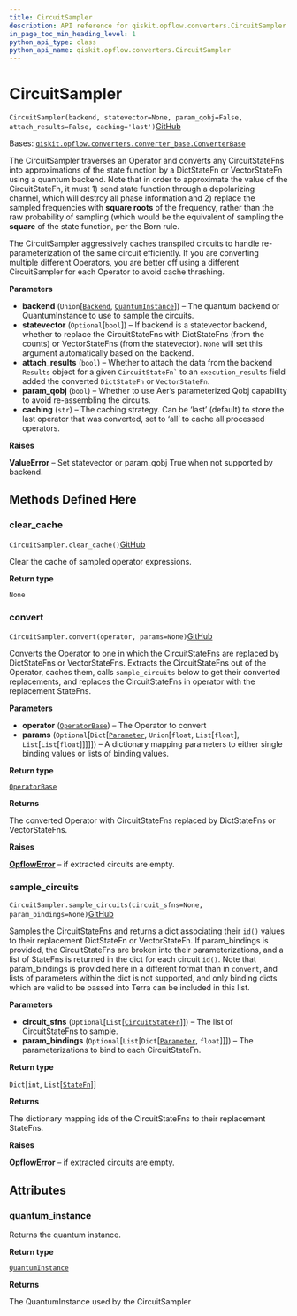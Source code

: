 ```yaml
---
title: CircuitSampler
description: API reference for qiskit.opflow.converters.CircuitSampler
in_page_toc_min_heading_level: 1
python_api_type: class
python_api_name: qiskit.opflow.converters.CircuitSampler
---
```


# CircuitSampler

<span id="qiskit.opflow.converters.CircuitSampler" />

`CircuitSampler(backend, statevector=None, param_qobj=False, attach_results=False, caching='last')`[GitHub](https://github.com/qiskit/qiskit/tree/stable/0.39/qiskit/opflow/converters/circuit_sampler.py "view source code")

Bases: [`qiskit.opflow.converters.converter_base.ConverterBase`](qiskit.opflow.converters.ConverterBase "qiskit.opflow.converters.converter_base.ConverterBase")

The CircuitSampler traverses an Operator and converts any CircuitStateFns into approximations of the state function by a DictStateFn or VectorStateFn using a quantum backend. Note that in order to approximate the value of the CircuitStateFn, it must 1) send state function through a depolarizing channel, which will destroy all phase information and 2) replace the sampled frequencies with **square roots** of the frequency, rather than the raw probability of sampling (which would be the equivalent of sampling the **square** of the state function, per the Born rule.

The CircuitSampler aggressively caches transpiled circuits to handle re-parameterization of the same circuit efficiently. If you are converting multiple different Operators, you are better off using a different CircuitSampler for each Operator to avoid cache thrashing.

**Parameters**

*   **backend** (`Union`\[[`Backend`](qiskit.providers.Backend "qiskit.providers.backend.Backend"), [`QuantumInstance`](qiskit.utils.QuantumInstance "qiskit.utils.quantum_instance.QuantumInstance")]) – The quantum backend or QuantumInstance to use to sample the circuits.
*   **statevector** (`Optional`\[`bool`]) – If backend is a statevector backend, whether to replace the CircuitStateFns with DictStateFns (from the counts) or VectorStateFns (from the statevector). `None` will set this argument automatically based on the backend.
*   **attach\_results** (`bool`) – Whether to attach the data from the backend `Results` object for a given `` CircuitStateFn` `` to an `execution_results` field added the converted `DictStateFn` or `VectorStateFn`.
*   **param\_qobj** (`bool`) – Whether to use Aer’s parameterized Qobj capability to avoid re-assembling the circuits.
*   **caching** (`str`) – The caching strategy. Can be ‘last’ (default) to store the last operator that was converted, set to ‘all’ to cache all processed operators.

**Raises**

**ValueError** – Set statevector or param\_qobj True when not supported by backend.

## Methods Defined Here

### clear\_cache

<span id="qiskit.opflow.converters.CircuitSampler.clear_cache" />

`CircuitSampler.clear_cache()`[GitHub](https://github.com/qiskit/qiskit/tree/stable/0.39/qiskit/opflow/converters/circuit_sampler.py "view source code")

Clear the cache of sampled operator expressions.

**Return type**

`None`

### convert

<span id="qiskit.opflow.converters.CircuitSampler.convert" />

`CircuitSampler.convert(operator, params=None)`[GitHub](https://github.com/qiskit/qiskit/tree/stable/0.39/qiskit/opflow/converters/circuit_sampler.py "view source code")

Converts the Operator to one in which the CircuitStateFns are replaced by DictStateFns or VectorStateFns. Extracts the CircuitStateFns out of the Operator, caches them, calls `sample_circuits` below to get their converted replacements, and replaces the CircuitStateFns in operator with the replacement StateFns.

**Parameters**

*   **operator** ([`OperatorBase`](qiskit.opflow.OperatorBase "qiskit.opflow.operator_base.OperatorBase")) – The Operator to convert
*   **params** (`Optional`\[`Dict`\[[`Parameter`](qiskit.circuit.Parameter "qiskit.circuit.parameter.Parameter"), `Union`\[`float`, `List`\[`float`], `List`\[`List`\[`float`]]]]]) – A dictionary mapping parameters to either single binding values or lists of binding values.

**Return type**

[`OperatorBase`](qiskit.opflow.OperatorBase "qiskit.opflow.operator_base.OperatorBase")

**Returns**

The converted Operator with CircuitStateFns replaced by DictStateFns or VectorStateFns.

**Raises**

[**OpflowError**](qiskit.opflow.OpflowError "qiskit.opflow.OpflowError") – if extracted circuits are empty.

### sample\_circuits

<span id="qiskit.opflow.converters.CircuitSampler.sample_circuits" />

`CircuitSampler.sample_circuits(circuit_sfns=None, param_bindings=None)`[GitHub](https://github.com/qiskit/qiskit/tree/stable/0.39/qiskit/opflow/converters/circuit_sampler.py "view source code")

Samples the CircuitStateFns and returns a dict associating their `id()` values to their replacement DictStateFn or VectorStateFn. If param\_bindings is provided, the CircuitStateFns are broken into their parameterizations, and a list of StateFns is returned in the dict for each circuit `id()`. Note that param\_bindings is provided here in a different format than in `convert`, and lists of parameters within the dict is not supported, and only binding dicts which are valid to be passed into Terra can be included in this list.

**Parameters**

*   **circuit\_sfns** (`Optional`\[`List`\[[`CircuitStateFn`](qiskit.opflow.state_fns.CircuitStateFn "qiskit.opflow.state_fns.circuit_state_fn.CircuitStateFn")]]) – The list of CircuitStateFns to sample.
*   **param\_bindings** (`Optional`\[`List`\[`Dict`\[[`Parameter`](qiskit.circuit.Parameter "qiskit.circuit.parameter.Parameter"), `float`]]]) – The parameterizations to bind to each CircuitStateFn.

**Return type**

`Dict`\[`int`, `List`\[[`StateFn`](qiskit.opflow.state_fns.StateFn "qiskit.opflow.state_fns.state_fn.StateFn")]]

**Returns**

The dictionary mapping ids of the CircuitStateFns to their replacement StateFns.

**Raises**

[**OpflowError**](qiskit.opflow.OpflowError "qiskit.opflow.OpflowError") – if extracted circuits are empty.

## Attributes

<span id="qiskit.opflow.converters.CircuitSampler.quantum_instance" />

### quantum\_instance

Returns the quantum instance.

**Return type**

[`QuantumInstance`](qiskit.utils.QuantumInstance "qiskit.utils.quantum_instance.QuantumInstance")

**Returns**

The QuantumInstance used by the CircuitSampler


